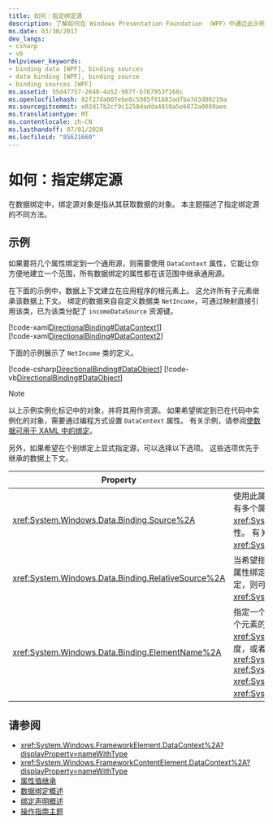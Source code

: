 ```yaml
---
title: 如何：指定绑定源
description: 了解如何在 Windows Presentation Foundation （WPF）中通过此示例指定绑定源。
ms.date: 03/30/2017
dev_langs:
- csharp
- vb
helpviewer_keywords:
- binding data [WPF], binding sources
- data binding [WPF], binding source
- binding sources [WPF]
ms.assetid: 55d47757-2648-4a52-987f-b767953f168c
ms.openlocfilehash: 02f27da007ebe8c5985f91b83adfba7d3d00219a
ms.sourcegitcommit: e02d17b2cf9c1258dadda4810a5e6072a0089aee
ms.translationtype: MT
ms.contentlocale: zh-CN
ms.lasthandoff: 07/01/2020
ms.locfileid: "85621660"
---
```

# <a name="how-to-specify-the-binding-source"></a>如何：指定绑定源
在数据绑定中，绑定源对象是指从其获取数据的对象。 本主题描述了指定绑定源的不同方法。  
  
## <a name="example"></a>示例  
 如果要将几个属性绑定到一个通用源，则需要使用 `DataContext` 属性，它能让你方便地建立一个范围，所有数据绑定的属性都在该范围中继承通用源。  
  
 在下面的示例中，数据上下文建立在应用程序的根元素上。 这允许所有子元素继承该数据上下文。 绑定的数据来自自定义数据类 `NetIncome`，可通过映射直接引用该类，已为该类分配了 `incomeDataSource` 资源键。  
  
 [!code-xaml[DirectionalBinding#DataContext1](~/samples/snippets/csharp/VS_Snippets_Wpf/DirectionalBinding/CSharp/Page1.xaml#datacontext1)]  
[!code-xaml[DirectionalBinding#DataContext2](~/samples/snippets/csharp/VS_Snippets_Wpf/DirectionalBinding/CSharp/Page1.xaml#datacontext2)]  
  
 下面的示例展示了 `NetIncome` 类的定义。  
  
 [!code-csharp[DirectionalBinding#DataObject](~/samples/snippets/csharp/VS_Snippets_Wpf/DirectionalBinding/CSharp/billsdata.cs#dataobject)]
 [!code-vb[DirectionalBinding#DataObject](~/samples/snippets/visualbasic/VS_Snippets_Wpf/DirectionalBinding/VisualBasic/NetIncome.vb#dataobject)]  
  
> [!NOTE]
> 以上示例实例化标记中的对象，并将其用作资源。 如果希望绑定到已在代码中实例化的对象，需要通过编程方式设置 `DataContext` 属性。 有关示例，请参阅[使数据可用于 XAML 中的绑定](how-to-make-data-available-for-binding-in-xaml.md)。  
  
 另外，如果希望在个别绑定上显式指定源，可以选择以下选项。 这些选项优先于继承的数据上下文。  
  
|Property|描述|  
|--------------|-----------------|  
|<xref:System.Windows.Data.Binding.Source%2A>|使用此属性将源设置为对象的实例。 如果不需要建立作用域的功能，其中有多个属性继承相同的数据上下文，则可以使用属性， <xref:System.Windows.Data.Binding.Source%2A> 而不是 `DataContext` 属性。 有关详细信息，请参阅 <xref:System.Windows.Data.Binding.Source%2A>。|  
|<xref:System.Windows.Data.Binding.RelativeSource%2A>|当希望指定相对于绑定目标位置的源时，这很有用。 当想要将元素的一个属性绑定到同一元素的另一个属性时，或者如果要在样式或模板中定义绑定，则可能需要使用此属性。 有关详细信息，请参阅 <xref:System.Windows.Data.Binding.RelativeSource%2A>。|  
|<xref:System.Windows.Data.Binding.ElementName%2A>|指定一个表示希望绑定到的元素的字符串。 当希望绑定到应用程序上另一个元素的属性时，这很有用。 例如，如果想要使用 <xref:System.Windows.Controls.Slider> 控制应用程序中另一个控件的高度，或者要将控件的绑定到控件的属性，则为 <xref:System.Windows.Controls.ContentControl.Content%2A> <xref:System.Windows.Controls.Primitives.Selector.SelectedValue%2A> <xref:System.Windows.Controls.ListBox> 。 有关详细信息，请参阅 <xref:System.Windows.Data.Binding.ElementName%2A>。|  
  
## <a name="see-also"></a>请参阅

- <xref:System.Windows.FrameworkElement.DataContext%2A?displayProperty=nameWithType>
- <xref:System.Windows.FrameworkContentElement.DataContext%2A?displayProperty=nameWithType>
- [属性值继承](../advanced/property-value-inheritance.md)
- [数据绑定概述](../../../desktop-wpf/data/data-binding-overview.md)
- [绑定声明概述](binding-declarations-overview.md)
- [操作指南主题](data-binding-how-to-topics.md)
